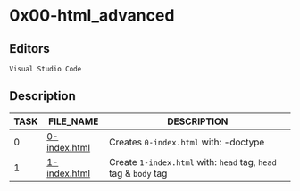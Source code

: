 # 0x00-html_advanced

## Editors

`Visual Studio Code`

## Description

|TASK|FILE_NAME|DESCRIPTION|
|----|---------|-----------|
|0|[0-index.html](https://github.com/adeniyitobi055/alx-frontend/blob/master/0x00-html_advanced/0-index.html)|Creates `0-index.html` with: -doctype|
|1|[1-index.html](https://github.com/adeniyitobi055/alx-frontend/blob/master/0x00-html_advanced/1-index.html)|Create `1-index.html` with: `head` tag, `head` tag & `body` tag|

